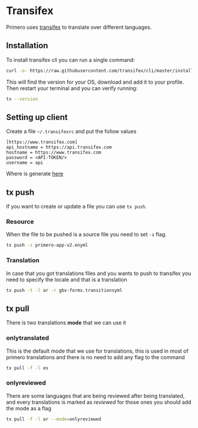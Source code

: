 # Transifex

Primero uses [transifex](https://www.transifex.com/) to translate over different languages.

## Installation
To install transifex cli you can run a single command:

```bash
curl -o- https://raw.githubusercontent.com/transifex/cli/master/install.sh | bash
```

This will find the version for your OS, download and add it to your profile. Then restart your terminal and
you can verify running:

```bash
tx --version
```

## Setting up client
Create a file `~/.transifexrc` and put the follow values
```text
[https://www.transifex.com]
api_hostname = https://api.transifex.com
hostname = https://www.transifex.com
password = <API-TOKEN/>
username = api
```
Where <API-TOKEN/> is generate [here](https://www.transifex.com/user/settings/api/)

## tx push
If you want to create or update a file you can use `tx push`.

### Resource
When the file to be pushed is a source file you need to set `-s` flag.

```bash
tx push -s primero-app-v2.enyml
```

### Translation
In case that you got translations files and you wants to push to transifex you need to specify the locale and that is a translation


```bash
tx push -t -l ar -r gbv-forms.transitionsyml
```

## tx pull
There is two translations **mode** that we can use it

### onlytranslated
This is the default mode that we use for translations, this is used in most of primero translations and there is no need to add any flag to the command

```bash
tx pull -f -l es
```
### onlyreviewed
There are some languages that are being reviewed after being translated, and every translations is marked as *reviewed* for those ones you should add the mode as a flag

```bash
tx pull -f -l ar --mode=onlyreviewed
```
